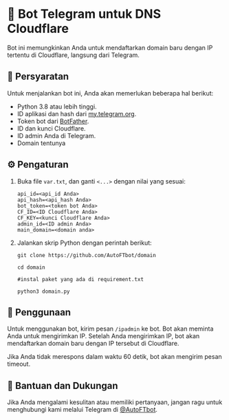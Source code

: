 # 🤖 Bot Telegram untuk DNS Cloudflare

Bot ini memungkinkan Anda untuk mendaftarkan domain baru dengan IP tertentu di Cloudflare, langsung dari Telegram.

## 📝 Persyaratan

Untuk menjalankan bot ini, Anda akan memerlukan beberapa hal berikut:

- Python 3.8 atau lebih tinggi.
- ID aplikasi dan hash dari [my.telegram.org](https://my.telegram.org).
- Token bot dari [BotFather](https://t.me/botfather).
- ID dan kunci Cloudflare.
- ID admin Anda di Telegram.
- Domain tentunya
## ⚙️ Pengaturan

1. Buka file `var.txt`, dan ganti `<...>` dengan nilai yang sesuai:

    ```
    api_id=<api_id Anda>
    api_hash=<api_hash Anda>
    bot_token=<token bot Anda>
    CF_ID=<ID Cloudflare Anda>
    CF_KEY=<kunci Cloudflare Anda>
    admin_id=<ID admin Anda>
    main_domain=<domain anda>
    ```

2. Jalankan skrip Python dengan perintah berikut:

    ```
    git clone https://github.com/AutoFTbot/domain
    ```
    ```
    cd domain
    ````
    ```
    #instal paket yang ada di requirement.txt
    ```
    ```
    python3 domain.py
    ```

## 🚀 Penggunaan

Untuk menggunakan bot, kirim pesan `/ipadmin` ke bot. Bot akan meminta Anda untuk mengirimkan IP. Setelah Anda mengirimkan IP, bot akan mendaftarkan domain baru dengan IP tersebut di Cloudflare.

Jika Anda tidak merespons dalam waktu 60 detik, bot akan mengirim pesan timeout.

## 💬 Bantuan dan Dukungan

Jika Anda mengalami kesulitan atau memiliki pertanyaan, jangan ragu untuk menghubungi kami melalui Telegram di [@AutoFTbot](https://t.me/AutoFTbot).
